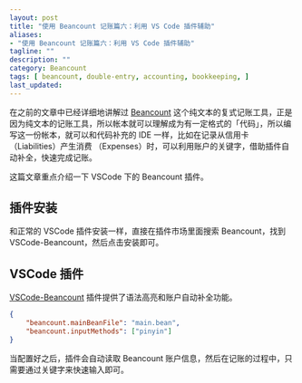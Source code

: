 ```yaml
---
layout: post
title: "使用 Beancount 记账篇六：利用 VS Code 插件辅助"
aliases: 
- "使用 Beancount 记账篇六：利用 VS Code 插件辅助"
tagline: ""
description: ""
category: Beancount
tags: [ beancount, double-entry, accounting, bookkeeping, ]
last_updated:
---
```


在之前的文章中已经详细地讲解过 [Beancount](https://blog.einverne.info/post/2021/02/beancount-introduction.html) 这个纯文本的复式记账工具，正是因为纯文本的记账工具，所以帐本就可以理解成为有一定格式的「代码」，所以编写这一份帐本，就可以和代码补充的 IDE 一样，比如在记录从信用卡（Liabilities）产生消费 （Expenses）时，可以利用账户的关键字，借助插件自动补全，快速完成记账。

这篇文章重点介绍一下 VSCode 下的 Beancount 插件。

## 插件安装

和正常的 VSCode 插件安装一样，直接在插件市场里面搜索 Beancount，找到 VSCode-Beancount，然后点击安装即可。

## VSCode 插件

[VSCode-Beancount](https://marketplace.visualstudio.com/items?itemName=Lencerf.beancount) 插件提供了语法高亮和账户自动补全功能。

```json
{
    "beancount.mainBeanFile": "main.bean",
    "beancount.inputMethods": ["pinyin"]
}
```

当配置好之后，插件会自动读取 Beancount 账户信息，然后在记账的过程中，只需要通过关键字来快速输入即可。

